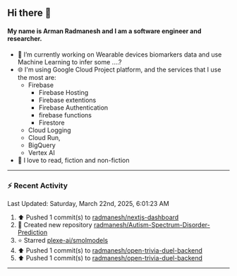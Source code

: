## Hi there 👋

#### My name is Arman Radmanesh and I am a software engineer and researcher.

- 🔭 I’m currently working on Wearable devices biomarkers data and use Machine Learning to infer some ....?
- 🌐 I'm using Google Cloud Project platform, and the services that I use the most are:
  - Firebase
     - Firebase Hosting
     - Firebase extentions 
     - Firebase Authentication
     - firebase functions
     - Firestore
  - Cloud Logging
  - Cloud Run,
  - BigQuery
  - Vertex AI
- 📖 I love to read, fiction and non-fiction

---

### :zap: Recent Activity

<!--START_SECTION:activity-->
<!--END_SECTION:activity-->

<!--RECENT_ACTIVITY:last_update-->
Last Updated: Saturday, March 22nd, 2025, 6:01:23 AM
<!--RECENT_ACTIVITY:last_update_end-->

<!--RECENT_ACTIVITY:start-->
1. ⬆️ Pushed 1 commit(s) to [radmanesh/nextjs-dashboard](https://github.com/radmanesh/nextjs-dashboard)
2. 📔 Created new repository [radmanesh/Autism-Spectrum-Disorder-Prediction](https://github.com/radmanesh/Autism-Spectrum-Disorder-Prediction)
3. ⭐ Starred [plexe-ai/smolmodels](https://github.com/plexe-ai/smolmodels)
4. ⬆️ Pushed 1 commit(s) to [radmanesh/open-trivia-duel-backend](https://github.com/radmanesh/open-trivia-duel-backend)
5. ⬆️ Pushed 1 commit(s) to [radmanesh/open-trivia-duel-backend](https://github.com/radmanesh/open-trivia-duel-backend)
<!--RECENT_ACTIVITY:end-->

---

<!--
**radmanesh/radmanesh** is a ✨ _special_ ✨ repository because its `README.md` (this file) appears on your GitHub profile.

Here are some ideas to get you started:

- 🔭 I’m currently working on ...
- 🌱 I’m currently learning ...
- 👯 I’m looking to collaborate on ...
- 🤔 I’m looking for help with ...
- 💬 Ask me about ...
- 📫 How to reach me: ...
- 😄 Pronouns: ...
- ⚡ Fun fact: ...
-->
